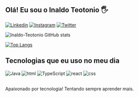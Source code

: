 ## Olá! Eu sou o Inaldo Teotonio 🖐️


[![Linkedin](https://img.shields.io/badge/LinkedIn-0077B5?style=for-the-badge&logo=linkedin&logoColor=white)](https://www.linkedin.com/in/inaldo-teot%C3%B4nio-127698267/)
[![Instagram](https://img.shields.io/badge/Instagram-E4405F?style=for-the-badge&logo=instagram&logoColor=white)](https://www.instagram.com/inaldo_teotonio/)
[![Twitter](https://img.shields.io/badge/Twitter-1DA1F2?style=for-the-badge&logo=twitter&logoColor=white)](https://twitter.com/InaldoTeo)

![Inaldo-Teotonio GitHub stats](https://github-readme-stats.vercel.app/api?username=inaldo-teotonio&show_icons=true&theme=tokyonight)

[![Top Langs](https://github-readme-stats.vercel.app/api/top-langs/?username=inaldo-teotonio&hide_progress=true)](https://github.com/anuraghazra/github-readme-stats)



## Tecnologias que eu uso no meu dia

<div style="display: inline_block">
  <img align="center" alt="Java" src="https://img.shields.io/badge/java-%23ED8B00.svg?style=for-the-badge&logo=openjdk&logoColor=white" />
  <img align="center" alt="html" src="https://img.shields.io/badge/HTML-239120?style=for-the-badge&logo=html5&logoColor=white" />
  <img align="center" alt="TypeScript" src="https://img.shields.io/badge/TypeScript-007ACC?style=for-the-badge&logo=typescript&logoColor=white" />
  <img align="center" alt="react" src="https://img.shields.io/badge/React-20232A?style=for-the-badge&logo=react&logoColor=61DAFB" />
   <img align="center" alt="css" src="https://img.shields.io/badge/CSS-239120?&style=for-the-badge&logo=css3&logoColor=white" />
</div><br/>

Apaixonado por tecnologia! Tentando sempre aprender mais.

